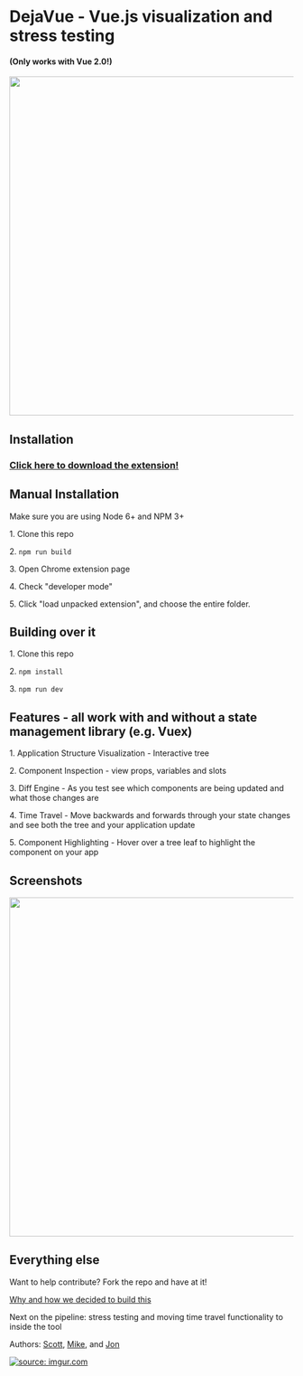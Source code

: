 # DejaVue - Vue.js visualization and stress testing 

<h4>(Only works with Vue 2.0!)</h4>

<img src="http://i.makeagif.com/media/2-11-2017/Qal6HH.gif" width="600px"/>

## Installation
<h3><a href="https://chrome.google.com/webstore/detail/dejavue/jpigngmphmclcmikmcbcfplgnhlnefbp?hl=en">Click here to download the extension!</a></h3>

## Manual Installation 

Make sure you are using Node 6+ and NPM 3+
<p>1. Clone this repo</p>
<p>2. <code>npm run build</code></p>
<p>3. Open Chrome extension page</p>
<p>4. Check "developer mode"</p>
<p>5. Click "load unpacked extension", and choose the entire folder.</p>

## Building over it
<p>1. Clone this repo</p>
<p>2. <code>npm install</code></p>
<p>3. <code>npm run dev</code></p>

## Features - all work with and without a state management library (e.g. Vuex)
<p>1. Application Structure Visualization - Interactive tree </p>
<p>2. Component Inspection - view props, variables and slots</p>
<p>3. Diff Engine - As you test see which components are being updated and what those changes are</p>
<p>4. Time Travel - Move backwards and forwards through your state changes and see both the tree and your application update</p>
<p>5. Component Highlighting - Hover over a tree leaf to highlight the component on your app</p>

## Screenshots
<img src="http://i.makeagif.com/media/2-11-2017/9388A-.gif" width="600px" />

## Everything else
<p>Want to help contribute? Fork the repo and have at it!</p>
<p><a href="https://medium.com/@jonajumba/why-were-building-dejavue-js-80e037bf15e3#.tygt4by9o">Why and how we decided to build this</a></p>
<p>Next on the pipeline: stress testing and moving time travel functionality to inside the tool</p>

Authors:
<a href="https://github.com/sschwartz0">Scott</a>,
<a href="https://github.com/madebymtr">Mike</a>, and 
<a href="https://github.com/kimhjona">Jon</a>

<a href="http://imgur.com/SkifFa4"><img src="http://i.imgur.com/SkifFa4.png" title="source: imgur.com" /></a>

